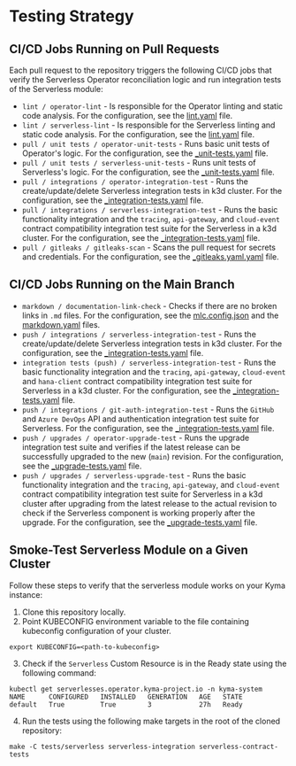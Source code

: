 # Testing Strategy

## CI/CD Jobs Running on Pull Requests

Each pull request to the repository triggers the following CI/CD jobs that verify the Serverless Operator reconciliation logic and run integration tests of the Serverless module:

- `lint / operator-lint` - Is responsible for the Operator linting and static code analysis. For the configuration, see the [lint.yaml](https://github.com/kyma-project/serverless/blob/main/.github/workflows/lint.yaml) file.
- `lint / serverless-lint` - Is responsible for the Serverless linting and static code analysis. For the configuration, see the [lint.yaml](https://github.com/kyma-project/serverless/blob/main/.github/workflows/lint.yaml) file.
- `pull / unit tests / operator-unit-tests` - Runs basic unit tests of Operator's logic. For the configuration, see the [_unit-tests.yaml](https://github.com/kyma-project/serverless/blob/main/.github/workflows/_unit-tests.yaml) file.
- `pull / unit tests / serverless-unit-tests` - Runs unit tests of Serverless's logic. For the configuration, see the [_unit-tests.yaml](https://github.com/kyma-project/serverless/blob/main/.github/workflows/_unit-tests.yaml) file.
- `pull / integrations / operator-integration-test` - Runs the create/update/delete Serverless integration tests in k3d cluster. For the configuration, see the [_integration-tests.yaml](https://github.com/kyma-project/serverless/blob/main/.github/workflows/_integration-tests.yaml) file.
- `pull / integrations / serverless-integration-test` - Runs the basic functionality integration and the `tracing`, `api-gateway`, and `cloud-event` contract compatibility integration test suite for the Serverless in a k3d cluster. For the configuration, see the [_integration-tests.yaml](https://github.com/kyma-project/serverless/blob/main/.github/workflows/_integration-tests.yaml) file.
- `pull / gitleaks / gitleaks-scan` - Scans the pull request for secrets and credentials. For the configuration, see the [_gitleaks.yaml.yaml](https://github.com/kyma-project/serverless/blob/main/.github/workflows/_gitleaks.yaml) file.

## CI/CD Jobs Running on the Main Branch

- `markdown / documentation-link-check` - Checks if there are no broken links in `.md` files. For the configuration, see the [mlc.config.json](https://github.com/kyma-project/serverless/blob/main/.mlc.config.json) and the [markdown.yaml](https://github.com/kyma-project/serverless/blob/main/.github/workflows/markdown.yaml) files.
- `push / integrations / serverless-integration-test` - Runs the create/update/delete Serverless integration tests in k3d cluster. For the configuration, see the [_integration-tests.yaml](https://github.com/kyma-project/serverless/blob/main/.github/workflows/_integration-tests.yaml) file.
- `integration tests (push) / serverless-integration-test` - Runs the basic functionality integration and the `tracing`, `api-gateway`, `cloud-event` and `hana-client` contract compatibility integration test suite for Serverless in a k3d cluster. For the configuration, see the [_integration-tests.yaml](https://github.com/kyma-project/serverless/blob/main/.github/workflows/_integration-tests.yaml) file.
- `push / integrations / git-auth-integration-test` - Runs the `GitHub` and `Azure DevOps` API and authentication integration test suite for Serverless. For the configuration, see the [_integration-tests.yaml](https://github.com/kyma-project/serverless/blob/main/.github/workflows/_integration-tests.yaml) file.
- `push / upgrades / operator-upgrade-test` - Runs the upgrade integration test suite and verifies if the latest release can be successfully upgraded to the new (`main`) revision. For the configuration, see the [_upgrade-tests.yaml](https://github.com/kyma-project/serverless/blob/main/.github/workflows/_upgrade-tests.yaml) file.
- `push / upgrades / serverless-upgrade-test` - Runs the basic functionality integration and the `tracing`, `api-gateway`, and `cloud-event` contract compatibility integration test suite for Serverless in a k3d cluster after upgrading from the latest release to the actual revision to check if the Serverless component is working properly after the upgrade. For the configuration, see the [_upgrade-tests.yaml](https://github.com/kyma-project/serverless/blob/main/.github/workflows/_upgrade-tests.yaml) file.

## Smoke-Test Serverless Module on a Given Cluster

Follow these steps to verify that the serverless module works on your Kyma instance:
1. Clone this repository locally.
2. Point KUBECONFIG environment variable to the file containing kubeconfig configuration of your cluster.

```
export KUBECONFIG=<path-to-kubeconfig>
```

3. Check if the `Serverless` Custom Resource is in the Ready state using the following command:

```
kubectl get serverlesses.operator.kyma-project.io -n kyma-system
NAME      CONFIGURED   INSTALLED   GENERATION   AGE   STATE
default   True         True        3            27h   Ready
```

4. Run the tests using the following make targets in the root of the cloned repository:

```
make -C tests/serverless serverless-integration serverless-contract-tests
```